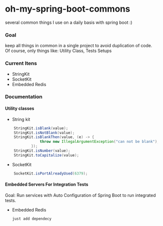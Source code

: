 # oh-my-spring-boot-commons
several common things I use on a daily basis with spring boot :)


### Goal

keep all things in common in a single project to avoid duplication of code.
Of course, only things like: Utility Class, Tests Setups

### Current Itens

* StringKit
* SocketKit
* Embedded Redis

### Documentation

#### Utility classes

* String kit

```java
    StringKit.isBlank(value);
    StringKit.isNotBlank(value);
    StringKit.isBlankThen(value, (e) -> {
                throw new IllegalArgumentException("can not be blank");
            });
    StringKit.isNumber(value);
    StringKit.toCapitalize(value);
```

* SocketKit

```java
    SocketKit.isPortAlreadyUsed(6379);
```

#### Embedded Servers For Integration Tests

Goal: Run services with Auto Configuration of Spring Boot to run integrated tests.


* Embedded Redis
  
  `just add dependecy`
